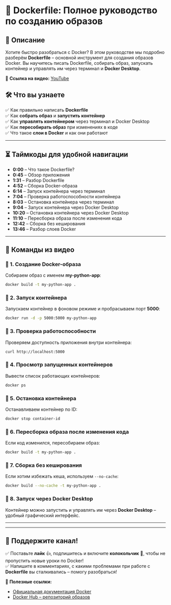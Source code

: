 # 🐳 Dockerfile: Полное руководство по созданию образов

## 📌 Описание
Хотите быстро разобраться с Docker? В этом руководстве мы подробно разберём **Dockerfile** – основной инструмент для создания образов Docker. Вы научитесь писать Dockerfile, собирать образ, запускать контейнер и управлять им через терминал и **Docker Desktop**.

🎥 **Ссылка на видео:** [YouTube](https://www.youtube.com/watch?v=FJK30TxH7Zs)

## 🛠️ Что вы узнаете
✅ Как правильно написать **Dockerfile**  
✅ Как **собрать образ** и **запустить контейнер**  
✅ Как **управлять контейнером** через терминал и Docker Desktop  
✅ Как **пересобирать образ** при изменениях в коде  
✅ Что такое **слои в Docker** и как они работают

---

## ⏳ Таймкоды для удобной навигации
- **0:00** – Что такое Dockerfile?
- **0:45** – Обзор приложения
- **1:31** – Разбор Dockerfile
- **4:52** – Сборка Docker-образа
- **6:14** – Запуск контейнера через терминал
- **7:04** – Проверка работоспособности контейнера
- **8:03** – Остановка контейнера через терминал
- **9:04** – Запуск контейнера через Docker Desktop
- **10:20** – Остановка контейнера через Docker Desktop
- **11:10** – Пересборка образа после изменения кода
- **12:42** – Сборка без кеширования
- **13:46** – Разбор слоев Docker

---

## 🚀 Команды из видео

### 🔹 1. Создание Docker-образа
Собираем образ с именем **my-python-app**:
```bash
docker build -t my-python-app .
```

### 🔹 2. Запуск контейнера
Запускаем контейнер в фоновом режиме и пробрасываем порт **5000**:
```bash
docker run -d -p 5000:5000 my-python-app
```

### 🔹 3. Проверка работоспособности
Проверяем доступность приложения внутри контейнера:
```bash
curl http://localhost:5000
```

### 🔹 4. Просмотр запущенных контейнеров
Вывести список работающих контейнеров:
```bash
docker ps
```

### 🔹 5. Остановка контейнера
Останавливаем контейнер по ID:
```bash
docker stop container-id
```

### 🔹 6. Пересборка образа после изменения кода
Если код изменился, пересобираем образ:
```bash
docker build -t my-python-app .
```

### 🔹 7. Сборка без кеширования
Если хотим избежать кеша, используем `--no-cache`:
```bash
docker build --no-cache -t my-python-app .
```

### 🔹 8. Запуск через Docker Desktop
Контейнер можно запустить и управлять им через **Docker Desktop** – удобный графический интерфейс.

---

---

## 📢 Поддержите канал!
✅ Поставьте **лайк** 👍, подпишитесь и включите **колокольчик** 🔔, чтобы не пропустить новые уроки по Docker!  
✅ Напишите в комментариях, с какими проблемами при работе с **Dockerfile** вы сталкивались – помогу разобраться!

📌 **Полезные ссылки:**
- [Официальная документация Docker](https://docs.docker.com/)
- [Docker Hub – репозиторий образов](https://hub.docker.com/)

